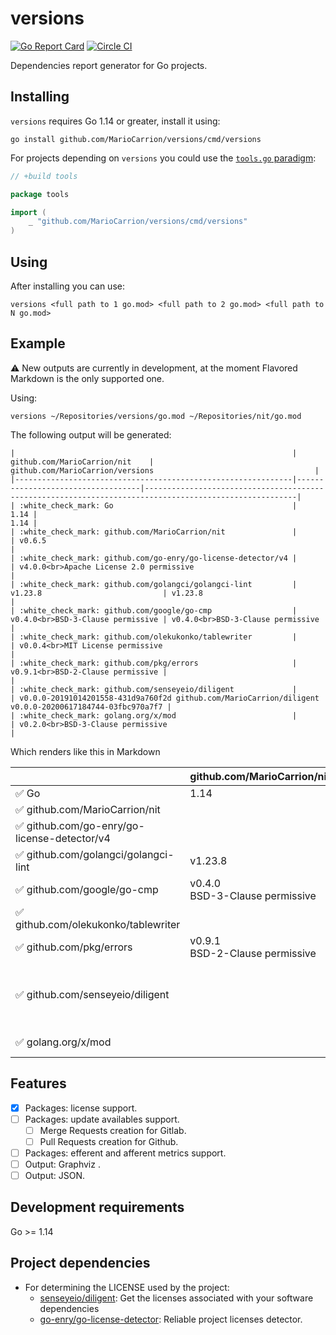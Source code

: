 # versions

[![Go Report Card](https://goreportcard.com/badge/github.com/MarioCarrion/versions)](https://goreportcard.com/report/github.com/MarioCarrion/versions)
[![Circle CI](https://circleci.com/gh/MarioCarrion/versions.svg?style=svg)](https://circleci.com/gh/MarioCarrion/versions)

Dependencies report generator for Go projects.

## Installing

`versions` requires Go 1.14 or greater, install it using:

```
go install github.com/MarioCarrion/versions/cmd/versions
```

For projects depending on `versions` you could use the [`tools.go` paradigm](https://github.com/go-modules-by-example/index/blob/master/010_tools/README.md):

```go
// +build tools

package tools

import (
	_ "github.com/MarioCarrion/versions/cmd/versions"
)
```

## Using

After installing you can use:

```
versions <full path to 1 go.mod> <full path to 2 go.mod> <full path to N go.mod>
```

## Example

:warning: New outputs are currently in development, at the moment Flavored Markdown is the only supported one.

Using:

```
versions ~/Repositories/versions/go.mod ~/Repositories/nit/go.mod
```

The following output will be generated:

```
|                                                              |    github.com/MarioCarrion/nit    |                                    github.com/MarioCarrion/versions                                    |
|--------------------------------------------------------------|-----------------------------------|--------------------------------------------------------------------------------------------------------|
| :white_check_mark: Go                                        |                              1.14 |                                                                                                   1.14 |
| :white_check_mark: github.com/MarioCarrion/nit               |                                   | v0.6.5                                                                                                 |
| :white_check_mark: github.com/go-enry/go-license-detector/v4 |                                   | v4.0.0<br>Apache License 2.0 permissive                                                                |
| :white_check_mark: github.com/golangci/golangci-lint         | v1.23.8                           | v1.23.8                                                                                                |
| :white_check_mark: github.com/google/go-cmp                  | v0.4.0<br>BSD-3-Clause permissive | v0.4.0<br>BSD-3-Clause permissive                                                                      |
| :white_check_mark: github.com/olekukonko/tablewriter         |                                   | v0.0.4<br>MIT License permissive                                                                       |
| :white_check_mark: github.com/pkg/errors                     | v0.9.1<br>BSD-2-Clause permissive |                                                                                                        |
| :white_check_mark: github.com/senseyeio/diligent             |                                   | v0.0.0-20191014201558-431d9a760f2d github.com/MarioCarrion/diligent v0.0.0-20200617184744-03fbc970a7f7 |
| :white_check_mark: golang.org/x/mod                          |                                   | v0.2.0<br>BSD-3-Clause permissive                                                                      |
```

Which renders like this in Markdown

|                                                              |    github.com/MarioCarrion/nit    |                                    github.com/MarioCarrion/versions                                    |
|--------------------------------------------------------------|-----------------------------------|--------------------------------------------------------------------------------------------------------|
| :white_check_mark: Go                                        |                              1.14 |                                                                                                   1.14 |
| :white_check_mark: github.com/MarioCarrion/nit               |                                   | v0.6.5                                                                                                 |
| :white_check_mark: github.com/go-enry/go-license-detector/v4 |                                   | v4.0.0<br>Apache License 2.0 permissive                                                                |
| :white_check_mark: github.com/golangci/golangci-lint         | v1.23.8                           | v1.23.8                                                                                                |
| :white_check_mark: github.com/google/go-cmp                  | v0.4.0<br>BSD-3-Clause permissive | v0.4.0<br>BSD-3-Clause permissive                                                                      |
| :white_check_mark: github.com/olekukonko/tablewriter         |                                   | v0.0.4<br>MIT License permissive                                                                       |
| :white_check_mark: github.com/pkg/errors                     | v0.9.1<br>BSD-2-Clause permissive |                                                                                                        |
| :white_check_mark: github.com/senseyeio/diligent             |                                   | v0.0.0-20191014201558-431d9a760f2d github.com/MarioCarrion/diligent v0.0.0-20200617184744-03fbc970a7f7 |
| :white_check_mark: golang.org/x/mod                          |                                   | v0.2.0<br>BSD-3-Clause permissive                                                                      |

## Features

* [X] Packages: license support.
* [ ] Packages: update availables support.
    * [ ] Merge Requests creation for Gitlab.
    * [ ] Pull Requests creation for Github.
* [ ] Packages: efferent and afferent metrics support.
* [ ] Output: Graphviz .
* [ ] Output: JSON.

## Development requirements

Go >= 1.14

## Project dependencies

* For determining the LICENSE used by the project:
  * [senseyeio/diligent](https://github.com/senseyeio/diligent): Get the licenses associated with your software dependencies
  * [go-enry/go-license-detector](https://github.com/go-enry/go-license-detector): Reliable project licenses detector.

